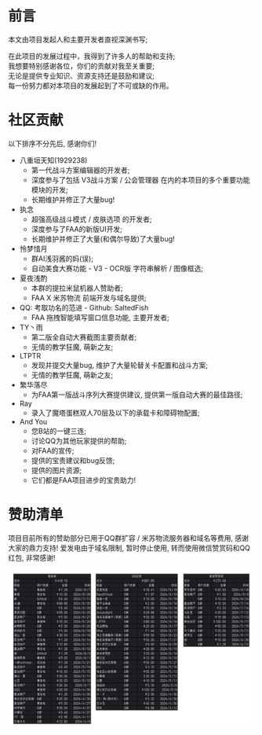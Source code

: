 # 前言

本文由项目发起人和主要开发者直视深渊书写;

在此项目的发展过程中，我得到了许多人的帮助和支持;  
我想要特别感谢各位，你们的贡献对我至关重要;  
无论是提供专业知识、资源支持还是鼓励和建议;   
每一份努力都对本项目的发展起到了不可或缺的作用。

# 社区贡献

以下排序不分先后, 感谢你们!

* 八重垣天知(1929238)
  * 第一代战斗方案编辑器的开发者;
  * 深度参与了包括 V3战斗方案 / 公会管理器 在内的本项目的多个重要功能模块的开发;
  * 长期维护并修正了大量bug!
* 执念
  * 超强高级战斗模式 / 皮肤选项 的开发者;
  * 深度参与了FAA的新版UI开发;
  * 长期维护并修正了大量(和偶尔导致)了大量bug! 
* 怜梦惜月
  * 群AI浅羽酱的妈(误);
  * 自动美食大赛功能 - V3 - OCR版 字符串解析 / 图像框选;  
* 夏夜浅酌
  * 本群的提拉米鼠机器人赞助者; 
  * FAA X 米苏物流 前端开发与域名提供; 
* QQ: 考取功名的范进 - Github: SaltedFish
  * FAA 拖拽智能填写窗口信息功能, 主要开发者;
* TY丶雨
  * 第二版全自动大赛截图主要贡献者; 
  * 无情的教学狂魔, 萌新之友;
* LTPTR
  * 发现并提交大量bug, 维护了大量轮替关卡配置和战斗方案; 
  * 无情的教学狂魔, 萌新之友;
* 繁华落尽
  * 为FAA第一版战斗序列大赛提供建议, 提供第一版自动大赛的最佳路径;
* Ray
  * 录入了魔塔蛋糕双人70层及以下的承载卡和障碍物配置;
* And You
    * 您B站的一键三连;
    * 讨论QQ为其他玩家提供的帮助;
    * 对FAA的宣传;
    * 提供的宝贵建议和bug反馈;
    * 提供的图片资源;
    * 它们都是FAA项目进步的宝贵助力!

# 赞助清单

项目目前所有的赞助部分已用于QQ群扩容 / 米苏物流服务器和域名等费用, 感谢大家的鼎力支持!
爱发电由于域名限制, 暂时停止使用, 转而使用微信赞赏码和QQ红包, 非常感谢!

![致谢名单.png](致谢名单.png)
